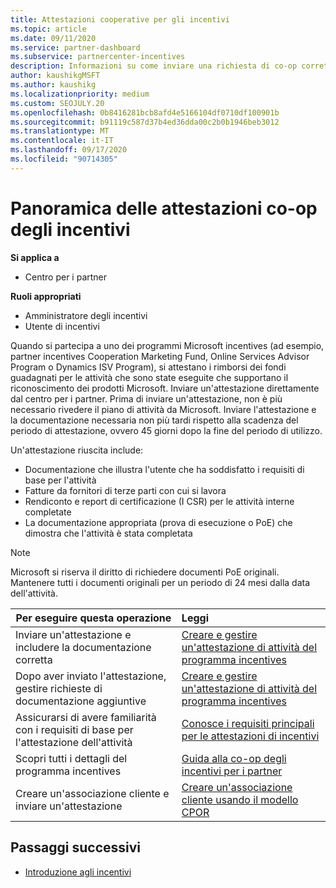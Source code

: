 ```yaml
---
title: Attestazioni cooperative per gli incentivi
ms.topic: article
ms.date: 09/11/2020
ms.service: partner-dashboard
ms.subservice: partnercenter-incentives
description: Informazioni su come inviare una richiesta di co-op corretta per gli incentivi organizzando la documentazione, le fatture, le istruzioni e la verifica dell'esecuzione corrette.
author: kaushikgMSFT
ms.author: kaushikg
ms.localizationpriority: medium
ms.custom: SEOJULY.20
ms.openlocfilehash: 0b8416281bcb8afd4e5166104df0710df100901b
ms.sourcegitcommit: b91119c587d37b4ed36dda00c2b0b1946beb3012
ms.translationtype: MT
ms.contentlocale: it-IT
ms.lasthandoff: 09/17/2020
ms.locfileid: "90714305"
---
```

# <a name="overview-of-incentives-co-op-claims"></a>Panoramica delle attestazioni co-op degli incentivi

**Si applica a**

- Centro per i partner

**Ruoli appropriati**

- Amministratore degli incentivi
- Utente di incentivi

Quando si partecipa a uno dei programmi Microsoft incentives (ad esempio, partner incentives Cooperation Marketing Fund, Online Services Advisor Program o Dynamics ISV Program), si attestano i rimborsi dei fondi guadagnati per le attività che sono state eseguite che supportano il riconoscimento dei prodotti Microsoft. Inviare un'attestazione direttamente dal centro per i partner. Prima di inviare un'attestazione, non è più necessario rivedere il piano di attività da Microsoft. Inviare l'attestazione e la documentazione necessaria non più tardi rispetto alla scadenza del periodo di attestazione, ovvero 45 giorni dopo la fine del periodo di utilizzo.

Un'attestazione riuscita include:

- Documentazione che illustra l'utente che ha soddisfatto i requisiti di base per l'attività
- Fatture da fornitori di terze parti con cui si lavora
- Rendiconto e report di certificazione (I CSR) per le attività interne completate
- La documentazione appropriata (prova di esecuzione o PoE) che dimostra che l'attività è stata completata 

>[!NOTE]
>Microsoft si riserva il diritto di richiedere documenti PoE originali. Mantenere tutti i documenti originali per un periodo di 24 mesi dalla data dell'attività. 

|**Per eseguire questa operazione**   |**Leggi**   |
|-----------------|:--------------------------------------|
|Inviare un'attestazione e includere la documentazione corretta|[Creare e gestire un'attestazione di attività del programma incentives](create-incentives-claims.md)|
|Dopo aver inviato l'attestazione, gestire richieste di documentazione aggiuntive|[Creare e gestire un'attestazione di attività del programma incentives](create-incentives-claims.md)  |
|Assicurarsi di avere familiarità con i requisiti di base per l'attestazione dell'attività|[Conosce i requisiti principali per le attestazioni di incentivi](core-requirements.md)   |
|Scopri tutti i dettagli del programma incentives|[Guida alla co-op degli incentivi per i partner](https://assets.microsoft.com/coop-guidebook.pdf)
|Creare un'associazione cliente e inviare un'attestazione |[Creare un'associazione cliente usando il modello CPOR](submit-osa-claim.md)|

## <a name="next-steps"></a>Passaggi successivi

- [Introduzione agli incentivi](incentives-get-started-intro.md)
